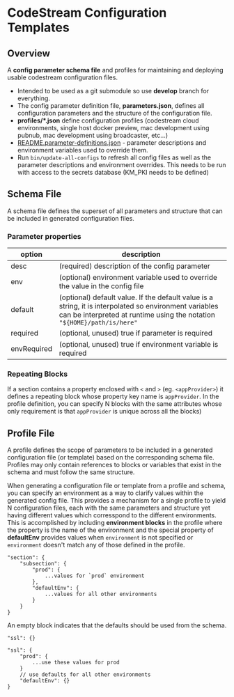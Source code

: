 # CodeStream Configuration Templates

## Overview
A **config parameter schema file** and profiles for maintaining and deploying
usable codestream configuration files.

- Intended to be used as a git submodule so use **develop** branch for
  everything.
- The config parameter definition file, **parameters.json**, defines all
  configuration parameters and the structure of the configuration file.
- **profiles/\*.json** define configuration profiles (codestream cloud
  environments, single host docker preview, mac development using pubnub,
  mac development using broadcaster, etc...)
- [README.parameter-definitions.json](README.parameter-definitions.json) -
  parameter descriptions and environment variables used to override them.
- Run `bin/update-all-configs` to refresh all config files as well as the
  parameter descriptions and environment overrides. This needs to be run with
  access to the secrets database (KM_PKI needs to be defined)


## Schema File

A schema file defines the superset of all parameters and structure that can be
included in generated configuration files.

### Parameter properties

| option | description |
| --- | --- |
| desc | (required) description of the config parameter |
| env | (optional) environment variable used to override the value in the config file |
| default | (optional) default value. If the default value is a string, it is interpolated so environment variables can be interpreted at runtime using the notation `"${HOME}/path/is/here"` |
| required | (optional, unused) true if parameter is required |
| envRequired | (optional, unused) true if environment variable is required |

### Repeating Blocks

If a section contains a property enclosed with `<` and `>` (eg. `<appProvider>`)
it defines a repeating block whose property key name is `appProvider`. In the
profile definition, you can specify N blocks with the same attributes whose only
requirement is that `appProvider` is unique across all the blocks)

## Profile File

A profile defines the scope of parameters to be included in a generated
configuration file (or template) based on the corresponding schema file.
Profiles may only contain references to blocks or variables that exist in the
schema and must follow the same structure.

When generating a configuration file or template from a profile and schema, you
can specify an environment as a way to clarify values within the generated
config file. This provides a mechanism for a single profile to yield N
configuration files, each with the same parameters and structure yet having
different values which corresspond to the different environments. This is
accomplished by including **environment blocks** in the profile where the
property is the name of the environment and the special property of
**defaultEnv** provides values when `environment` is not specified or
`environment` doesn't match any of those defined in the profile.

```
"section": {
    "subsection": {
        "prod": {
            ...values for `prod` environment
        },
        "defaultEnv": {
            ...values for all other environments
        }
    }
}
```

An empty block indicates that the defaults should be used from the schema.
```
"ssl": {}

"ssl": {
    "prod": {
        ...use these values for prod
    }
    // use defaults for all other environments
    "defaultEnv": {}
}
```
